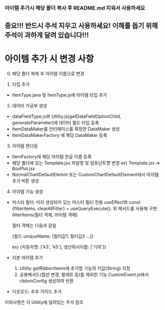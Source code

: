 ### 아이템 추가시 해당 폴더 복사 후 README.md 지워서 사용하세요
## 중요!!! 반드시 주석 지우고 사용하세요! 이해를 돕기 위해 주석이 과하게 달려 있습니다!!!

# 아이템 추가 시 변경 사항

0. 해당 폴더 복제 후 아이템 이름으로 변경

1. 타입 추가
  - ItemType.java 및 ItemType.js에 아이템 타입 추가

2. 데이터 가공부 생성
  - dataFieldType.js와 Utility.js(getDataFieldOptionChild, generateParameter)에 데이터 필드 타입 등록
  - ItemDataMaker를 인터페이스를 확장한 DataMaker 생성
  - ItemDataMakerFactory 에 해당 DataMaker 등록

3. 아이템 렌더링
  - ItemFactory에 해당 아이템 한글 이름 등록
  - 해당 폴더에 있는 Template.jsx 파일명 및 컴포넌트명 변경    ex) Template.jsx => BoxPlot.jsx
  - NormalChartDefaultElemnt 또는 CustomChartDefaultElement에서 아이템 추가 버튼 생성

4. 아이템 기능 생성
  - 마스터 필터: 미리 생성되어 있는 마스터 필터 전용 useEffect와
    const {filterItems, clearAllFilter} = useQueryExecute();
    위 메서드를 사용해 구현
    filterItems(필터 객체, 아이템 객체)

    필터 객체는 다음과 같음

    {필드 uniqueName: [필터값1, 필터값2 ...]}

    ex) {자동차명: ['k3', 'k5'], 생산회사이름: ['기아']}

  - 리본 아이템 추가
    1. Utility getRibbonItems에 추가할 기능의 키값(String) 지정
    2. 공용메서드(캡션 변경, 팔레트 등)를 제외한 기능 CustomEvent.js에서 ribbonConfig 생성하여 반환

  - 다운로드: 추후 가이드 추가

  이외사항은 각 Utility에 달려있는 주석 참조